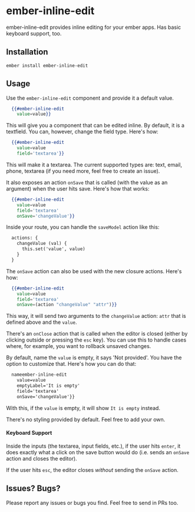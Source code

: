 # ember-inline-edit

ember-inline-edit provides inline editing for your ember apps. Has basic keyboard support, too.

## Installation

`ember install ember-inline-edit`

## Usage

Use the `ember-inline-edit` component and provide it a default value.

```handlebars
  {{#ember-inline-edit
    value=value}}
```

This will give you a component that can be edited inline. By default, it is a textfield. You can, however, change the field type. Here's how:

```handlebars
  {{#ember-inline-edit
    value=value
    field='textarea'}}
```

This will make it a textarea. The current supported types are: text, email, phone, textarea (if you need more, feel free to create an issue).

It also exposes an action `onSave` that is called (with the value as an argument) when the user hits save. Here's how that works:

```handlebars
  {{#ember-inline-edit
    value=value
    field='textarea'
    onSave='changeValue'}}
```

Inside your route, you can handle the `saveModel` action like this:

```handlebars
  actions: {
    changeValue (val) {
      this.set('value', value)
    }
  }
```

The `onSave` action can also be used with the new closure actions. Here's how:

```handlebars
  {{#ember-inline-edit
    value=value
    field='textarea'
    onSave=(action "changeValue" "attr")}}
```

This way, it will send two arguments to the `changeValue` action: `attr` that is defined above and the `value`.

There's an `onClose` action that is called when the editor is closed (either by clicking outside or pressing the `esc` key). You can use this to handle cases where, for example, you want to rollback unsaved changes.

By default, name the `value` is empty, it says 'Not provided'. You have the option to customize that. Here's how you can do that:

```handlebars
  nameember-inline-edit
    value=value
    emptyLabel='It is empty'
    field='textarea'
    onSave='changeValue'}}
```

With this, if the `value` is empty, it will show `It is empty` instead.

There's no styling provided by default. Feel free to add your own.

#### Keyboard Support

Inside the inputs (the textarea, input fields, etc.), if the user hits `enter`, it does exactly what a click on the save button would do (i.e. sends an `onSave` action and closes the editor).

If the user hits `esc`, the editor closes _without_ sending the `onSave` action.

## Issues? Bugs?

Please report any issues or bugs you find. Feel free to send in PRs too.
